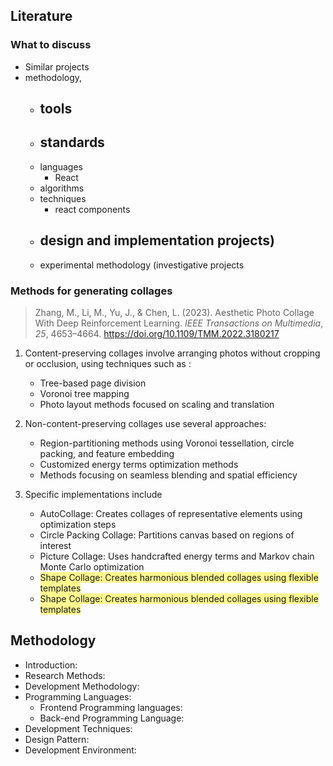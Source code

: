 
## Literature
### What to discuss
- Similar projects
-  methodology,
	- tools
		- 
	- standards
		- 
	- languages
		- React
	- algorithms 
	- techniques 
		- react components
	- design and implementation projects)
		- 
	- experimental methodology (investigative projects

### Methods for generating collages
>Zhang, M., Li, M., Yu, J., & Chen, L. (2023). Aesthetic Photo Collage With Deep Reinforcement Learning. _IEEE Transactions on Multimedia_, _25_, 4653–4664. https://doi.org/10.1109/TMM.2022.3180217
1. Content-preserving collages involve arranging photos without cropping or occlusion, using techniques such as :
	- Tree-based page division
	- Voronoi tree mapping
	- Photo layout methods focused on scaling and translation

2. Non-content-preserving collages use several approaches:
	- Region-partitioning methods using Voronoi tessellation, circle packing, and feature embedding
	- Customized energy terms optimization methods
	- Methods focusing on seamless blending and spatial efficiency

3. Specific implementations include
	- AutoCollage: Creates collages of representative elements using optimization steps
	- Circle Packing Collage: Partitions canvas based on regions of interest
	- Picture Collage: Uses handcrafted energy terms and Markov chain Monte Carlo optimization
	- <span style="background:#fff88f">Shape Collage: Creates harmonious blended collages using flexible templates</span>
	- <span style="background:#fff88f">Shape Collage: Creates harmonious blended collages using flexible templates</span>

## Methodology
- Introduction: 
- Research Methods:
- Development Methodology: 
- Programming Languages:
	- Frontend Programming languages:
	- Back-end Programming Language:
- Development Techniques:
- Design Pattern:
- Development Environment:



